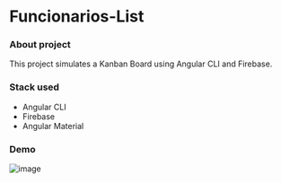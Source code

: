 # Funcionarios-List
### About project
This project simulates a Kanban Board using Angular CLI and Firebase.

### Stack used
- Angular CLI
- Firebase
- Angular Material

### Demo
![image](https://user-images.githubusercontent.com/65451957/148664085-2fbd84ce-8198-4170-9f9c-1259a9a3cc28.png)
